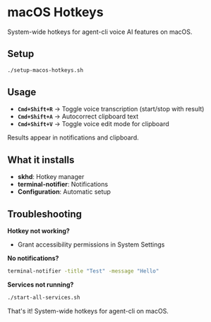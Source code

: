 # macOS Hotkeys

System-wide hotkeys for agent-cli voice AI features on macOS.

## Setup

```bash
./setup-macos-hotkeys.sh
```

## Usage

- **`Cmd+Shift+R`** → Toggle voice transcription (start/stop with result)
- **`Cmd+Shift+A`** → Autocorrect clipboard text
- **`Cmd+Shift+V`** → Toggle voice edit mode for clipboard

Results appear in notifications and clipboard.

## What it installs

- **skhd**: Hotkey manager
- **terminal-notifier**: Notifications
- **Configuration**: Automatic setup

## Troubleshooting

**Hotkey not working?**
- Grant accessibility permissions in System Settings

**No notifications?**
```bash
terminal-notifier -title "Test" -message "Hello"
```

**Services not running?**
```bash
./start-all-services.sh
```

That's it! System-wide hotkeys for agent-cli on macOS.
